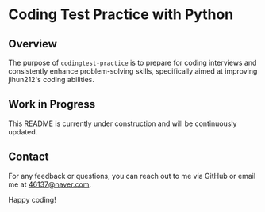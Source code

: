 # Coding Test Practice with Python

## Overview
The purpose of `codingtest-practice` is to prepare for coding interviews and consistently enhance problem-solving skills, specifically aimed at improving jihun212's coding abilities. 

## Work in Progress

This README is currently under construction and will be continuously updated.

## Contact

For any feedback or questions, you can reach out to me via GitHub or email me at [46137@naver.com](mailto:46137@naver.com).

Happy coding!
